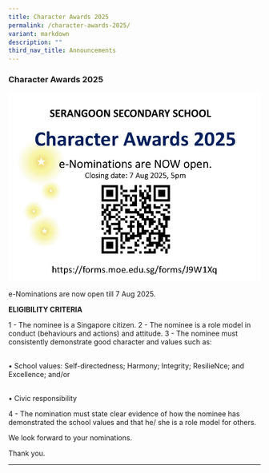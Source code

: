 ```yaml
---
title: Character Awards 2025
permalink: /character-awards-2025/
variant: markdown
description: ""
third_nav_title: Announcements
---
```

### Character Awards 2025

![](/images/Announcements/ECHA_Slide_banner_for_school_website_2025.jpg)

e-Nominations are now open till 7 Aug 2025.

<b>ELIGIBILITY CRITERIA</b>

1 - The nominee is a Singapore citizen.
2 - The nominee is a role model in conduct (behaviours and actions) and attitude.
3 - The nominee must consistently demonstrate good character and values such as:

<br>• School values: Self-directedness; Harmony; Integrity; ResilieNce; and Excellence; and/or

<br>•	Civic responsibility

4 - The nomination must state clear evidence of how the nominee has demonstrated the school values and that he/ she is a role model for others.

We look forward to your nominations.

Thank you.

<hr>